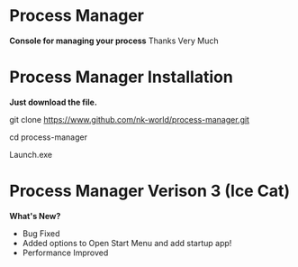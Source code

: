 # Process Manager
**Console for managing your process**
Thanks Very Much

# Process Manager Installation

**Just download the file.**

git clone https://www.github.com/nk-world/process-manager.git

cd process-manager

Launch.exe

# Process Manager Verison 3 (Ice Cat)
**What's New?**
- Bug Fixed
- Added options to Open Start Menu and add startup app!
- Performance Improved

